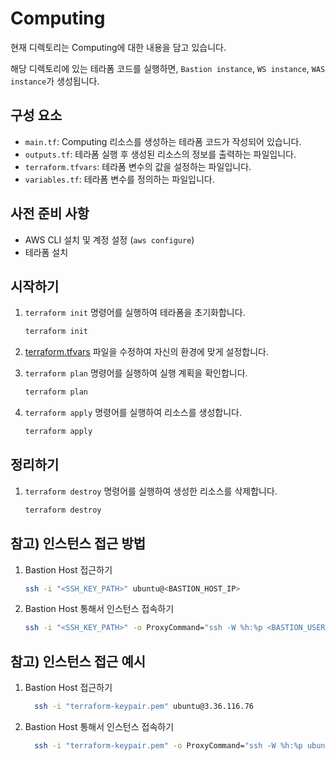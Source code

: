 # Computing

현재 디렉토리는 Computing에 대한 내용을 담고 있습니다.

해당 디렉토리에 있는 테라폼 코드를 실행하면, `Bastion instance`, `WS instance`, `WAS instance`가 생성됩니다.

## 구성 요소

- `main.tf`: Computing 리소스를 생성하는 테라폼 코드가 작성되어 있습니다.
- `outputs.tf`: 테라폼 실행 후 생성된 리소스의 정보를 출력하는 파일입니다.
- `terraform.tfvars`: 테라폼 변수의 값을 설정하는 파일입니다.
- `variables.tf`: 테라폼 변수를 정의하는 파일입니다.

## 사전 준비 사항

- AWS CLI 설치 및 계정 설정 (`aws configure`)
- 테라폼 설치

## 시작하기

1. `terraform init` 명령어를 실행하여 테라폼을 초기화합니다.

    ```bash
    terraform init
    ```
2. [terraform.tfvars](./terraform.tfvars) 파일을 수정하여 자신의 환경에 맞게 설정합니다.
3. `terraform plan` 명령어를 실행하여 실행 계획을 확인합니다.

    ```bash
    terraform plan
    ```

4. `terraform apply` 명령어를 실행하여 리소스를 생성합니다.

    ```bash
    terraform apply
    ```

## 정리하기

1. `terraform destroy` 명령어를 실행하여 생성한 리소스를 삭제합니다.

    ```bash
    terraform destroy
    ```

## 참고) 인스턴스 접근 방법

1. Bastion Host 접근하기

    ```bash
    ssh -i "<SSH_KEY_PATH>" ubuntu@<BASTION_HOST_IP>
    ```

2. Bastion Host 통해서 인스턴스 접속하기

    ```bash
    ssh -i "<SSH_KEY_PATH>" -o ProxyCommand="ssh -W %h:%p <BASTION_USER>@<BASTION_HOST_IP> -i <BASTION_SSH_KEY_PATH>" <INTERNAL_USER>@<INTERNAL_INSTANCE_IP>
    ```

## 참고) 인스턴스 접근 예시

1. Bastion Host 접근하기

    ```bash
      ssh -i "terraform-keypair.pem" ubuntu@3.36.116.76
    ```

2. Bastion Host 통해서 인스턴스 접속하기

    ```bash
      ssh -i "terraform-keypair.pem" -o ProxyCommand="ssh -W %h:%p ubuntu@3.36.116.76 -i terraform-keypair.pem" ubuntu@10.0.15.69
    ```
